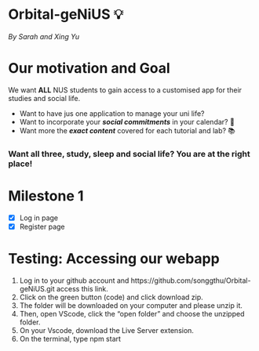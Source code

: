 # Orbital-geNiUS 💡
_By Sarah and Xing Yu_

# Our motivation and Goal
We want <strong>ALL</strong> NUS students to gain access to a customised app for their studies and social life. <br>

* Want to have jus one application to manage your uni life? <br> 
* Want to incorporate your ***social commitments*** in your calendar? 💃 <br> 
* Want more the ***exact content*** covered for each tutorial and lab? 📚 <br> 

### Want all three, study, sleep and social life? You are at the right place!

# Milestone 1
- [x] Log in page
- [x] Register page

# Testing: Accessing our webapp
<ol>
  <li>Log in to your github account and https://github.com/songgthu/Orbital-geNiUS.git access this link. </li>
  <li>Click on the green button (code) and click download zip. </li>
  <li>The folder will be downloaded on your computer and please unzip it. </li>
  <li>Then, open VScode, click the “open folder” and choose the unzipped folder.</li>
  <li>On your Vscode, download the Live Server extension.</li>
  <li>On the terminal, type npm start</li>
